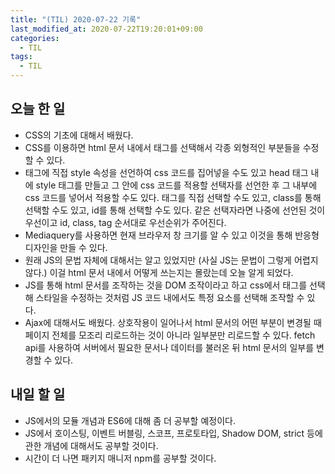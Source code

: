 ```yaml
---
title: "(TIL) 2020-07-22 기록"
last_modified_at: 2020-07-22T19:20:01+09:00
categories:
  - TIL
tags:
  - TIL
---
```


## 오늘 한 일
- CSS의 기초에 대해서 배웠다.
- CSS를 이용하면 html 문서 내에서 태그를 선택해서 각종 외형적인 부분들을 수정할 수 있다.
- 태그에 직접 style 속성을 선언하여 css 코드를 집어넣을 수도 있고 head 태그 내에 style 태그를 만들고 그 안에 css 코드를 적용할 선택자를 선언한 후 그 내부에 css 코드를 넣어서 적용할 수도 있다. 태그를 직접 선택할 수도 있고, class를 통해 선택할 수도 있고, id를 통해 선택할 수도 있다. 같은 선택자라면 나중에 선언된 것이 우선이고 id, class, tag 순서대로 우선순위가 주어진다.
- Mediaquery를 사용하면 현재 브라우저 창 크기를 알 수 있고 이것을 통해 반응형 디자인을 만들 수 있다.
- 원래 JS의 문법 자체에 대해서는 알고 있었지만 (사실 JS는 문법이 그렇게 어렵지 않다.) 이걸 html 문서 내에서 어떻게 쓰는지는 몰랐는데 오늘 알게 되었다.
- JS를 통해 html 문서를 조작하는 것을 DOM 조작이라고 하고 css에서 태그를 선택해 스타일을 수정하는 것처럼 JS 코드 내에서도 특정 요소를 선택해 조작할 수 있다.
- Ajax에 대해서도 배웠다. 상호작용이 일어나서 html 문서의 어떤 부분이 변경될 때 페이지 전체를 모조리 리로드하는 것이 아니라 일부분만 리로드할 수 있다. fetch api를 사용하여 서버에서 필요한 문서나 데이터를 불러온 뒤 html 문서의 일부를 변경할 수 있다.

## 내일 할 일
- JS에서의 모듈 개념과 ES6에 대해 좀 더 공부할 예정이다.
- JS에서 호이스팅, 이벤트 버블링, 스코프, 프로토타입, Shadow DOM, strict 등에 관한 개념에 대해서도 공부할 것이다.
- 시간이 더 나면 패키지 매니저 npm를 공부할 것이다.